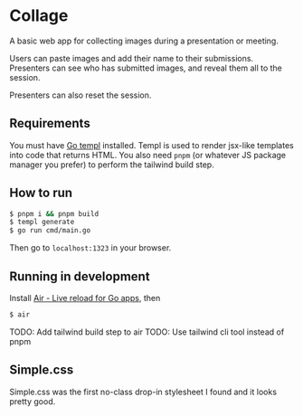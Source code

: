 # Collage
A basic web app for collecting images during a presentation or meeting.

Users can paste images and add their name to their submissions. Presenters can see who has submitted images, and reveal them all to the session.

Presenters can also reset the session.

## Requirements

You must have [Go templ](https://templ.guide) installed. Templ is used to render jsx-like templates into code that returns HTML. You also need `pnpm` (or whatever JS package manager you prefer) to perform the tailwind build step.

##

## How to run

```sh
$ pnpm i && pnpm build
$ templ generate
$ go run cmd/main.go
```

Then go to `localhost:1323` in your browser.

## Running in development

Install [Air - Live reload for Go apps](https://github.com/cosmtrek/air), then

```sh
$ air
```

TODO: Add tailwind build step to air
TODO: Use tailwind cli tool instead of pnpm

## Simple.css

Simple.css was the first no-class drop-in stylesheet I found and it looks pretty good.

